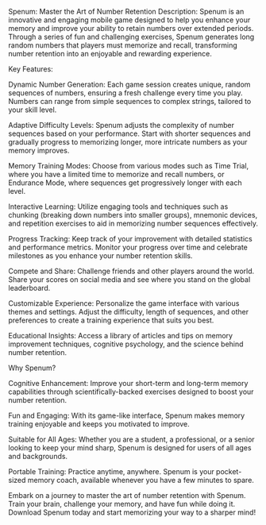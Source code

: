 Spenum: Master the Art of Number Retention
Description:
Spenum is an innovative and engaging mobile game designed to help you enhance your memory and improve your ability to retain numbers over extended periods. Through a series of fun and challenging exercises, Spenum generates long random numbers that players must memorize and recall, transforming number retention into an enjoyable and rewarding experience.

Key Features:

Dynamic Number Generation:
Each game session creates unique, random sequences of numbers, ensuring a fresh challenge every time you play. Numbers can range from simple sequences to complex strings, tailored to your skill level.

Adaptive Difficulty Levels:
Spenum adjusts the complexity of number sequences based on your performance. Start with shorter sequences and gradually progress to memorizing longer, more intricate numbers as your memory improves.

Memory Training Modes:
Choose from various modes such as Time Trial, where you have a limited time to memorize and recall numbers, or Endurance Mode, where sequences get progressively longer with each level.

Interactive Learning:
Utilize engaging tools and techniques such as chunking (breaking down numbers into smaller groups), mnemonic devices, and repetition exercises to aid in memorizing number sequences effectively.

Progress Tracking:
Keep track of your improvement with detailed statistics and performance metrics. Monitor your progress over time and celebrate milestones as you enhance your number retention skills.

Compete and Share:
Challenge friends and other players around the world. Share your scores on social media and see where you stand on the global leaderboard.

Customizable Experience:
Personalize the game interface with various themes and settings. Adjust the difficulty, length of sequences, and other preferences to create a training experience that suits you best.

Educational Insights:
Access a library of articles and tips on memory improvement techniques, cognitive psychology, and the science behind number retention.

Why Spenum?

Cognitive Enhancement:
Improve your short-term and long-term memory capabilities through scientifically-backed exercises designed to boost your number retention.

Fun and Engaging:
With its game-like interface, Spenum makes memory training enjoyable and keeps you motivated to improve.

Suitable for All Ages:
Whether you are a student, a professional, or a senior looking to keep your mind sharp, Spenum is designed for users of all ages and backgrounds.

Portable Training:
Practice anytime, anywhere. Spenum is your pocket-sized memory coach, available whenever you have a few minutes to spare.

Embark on a journey to master the art of number retention with Spenum. Train your brain, challenge your memory, and have fun while doing it. Download Spenum today and start memorizing your way to a sharper mind!